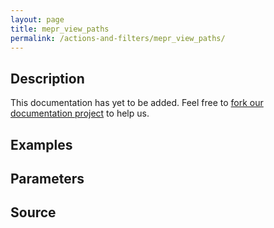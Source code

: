 ```yaml
---
layout: page
title: mepr_view_paths
permalink: /actions-and-filters/mepr_view_paths/
---
```


## Description

This documentation has yet to be added. Feel free to [fork our documentation project](https://github.com/caseproof/memberpress-docs) to help us.

## Examples


## Parameters


## Source

